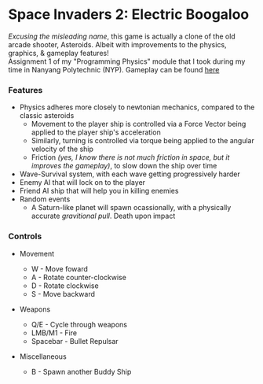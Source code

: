 # Space Invaders 2: Electric Boogaloo
 
_Excusing the misleading name_, this game is actually a clone of the old arcade shooter, Asteroids. Albeit with improvements to the physics, graphics, & gameplay features!\
Assignment 1 of my "Programming Physics" module that I took during my time in Nanyang Polytechnic (NYP). Gameplay can be found [here](https://youtu.be/mf0ykPw7NUE?si=UiMnmGYqPR48u1Vc)

### Features
* Physics adheres more closely to newtonian mechanics, compared to the classic asteroids
  * Movement to the player ship is controlled via a Force Vector being applied to the player ship's acceleration
  * Similarly, turning is controlled via torque being applied to the angular velocity of the ship
  * Friction _(yes, I know there is not much friction in space, but it improves the gameplay)_, to slow down the ship over time
* Wave-Survival system, with each wave getting progressively harder 
* Enemy AI that will lock on to the player
* Friend AI ship that will help you in killing enemies
* Random events
  * A Saturn-like planet will spawn ocassionally, with a physically accurate _gravitional pull_. Death upon impact

### Controls
* Movement
  * W - Move foward
  * A - Rotate counter-clockwise
  * D - Rotate clockwise
  * S - Move backward

* Weapons
  * Q/E - Cycle through weapons
  * LMB/M1 - Fire
  * Spacebar - Bullet Repulsar

* Miscellaneous
  * B - Spawn another Buddy Ship
